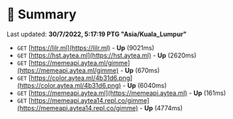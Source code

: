 # 📖 Summary
Last updated: **30/7/2022, 5:17:19 PTG "Asia/Kuala_Lumpur"**

- `GET` [https://lilr.ml](https://lilr.ml) - **Up** (9021ms)
- `GET` [https://hst.aytea.ml](https://hst.aytea.ml) - **Up** (2620ms)
- `GET` [https://memeapi.aytea.ml/gimme](https://memeapi.aytea.ml/gimme) - **Up** (670ms)
- `GET` [https://color.aytea.ml/4b31d6.png](https://color.aytea.ml/4b31d6.png) - **Up** (6040ms)
- `GET` [https://memeapi.aytea.ml](https://memeapi.aytea.ml) - **Up** (161ms)
- `GET` [https://memeapi.aytea14.repl.co/gimme](https://memeapi.aytea14.repl.co/gimme) - **Up** (4774ms)
